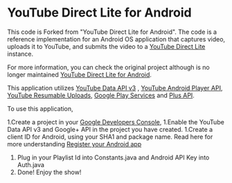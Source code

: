 YouTube Direct Lite for Android
===========

This code is Forked from "YouTube Direct Lite for Android". The code is a reference implementation for an Android OS application that captures video, uploads it to YouTube, and submits the video to a [YouTube Direct Lite](http://code.google.com/p/youtube-direct-lite/) instance.

For more information, you can check the original project although is no longer maintained [YouTube Direct Lite for Android](https://github.com/youtube/yt-direct-lite-android).

This application utilizes [YouTube Data API v3](https://developers.google.com/youtube/v3/) , [YouTube Android Player API](https://developers.google.com/youtube/android/player/), [YouTube Resumable Uploads](https://developers.google.com/youtube/v3/guides/using_resumable_upload_protocol?hl=en), [Google Play Services](https://developer.android.com/google/play-services/index.html) and [Plus API](https://developers.google.com/+/mobile/android/Google).

To use this application,

1.Create a project in your [Google Developers Console](https://console.developers.google.com),
1.Enable the YouTube Data API v3 and Google+ API in the project you have created.
1.Create a client ID for Android, using your SHA1 and package name. 
 Read here for more understanding [Register your Android app](https://developers.google.com/youtube/android/player/register)
1. Plug in your Playlist Id into Constants.java and Android API Key into Auth.java
1. Done! Enjoy the show!
